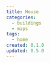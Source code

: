 ```yaml
---
title: House
categories:
  - buildings
  - maps
tags:
  - home
created: 0.1.0
updated: 0.5.0
---
```

